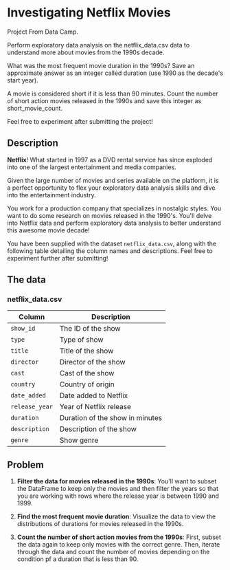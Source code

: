 # Investigating Netflix Movies

Project From Data Camp.

Perform exploratory data analysis on the netflix_data.csv data to understand more about movies from the 1990s decade.

What was the most frequent movie duration in the 1990s? Save an approximate answer as an integer called duration (use 1990 as the decade's start year).

A movie is considered short if it is less than 90 minutes. Count the number of short action movies released in the 1990s and save this integer as short_movie_count.

Feel free to experiment after submitting the project!

## Description

**Netflix**! What started in 1997 as a DVD rental service has since exploded into one of the largest entertainment and media companies.

Given the large number of movies and series available on the platform, it is a perfect opportunity to flex your exploratory data analysis skills and dive into the entertainment industry.

You work for a production company that specializes in nostalgic styles. You want to do some research on movies released in the 1990's. You'll delve into Netflix data and perform exploratory data analysis to better understand this awesome movie decade!

You have been supplied with the dataset `netflix_data.csv`, along with the following table detailing the column names and descriptions. Feel free to experiment further after submitting!

## The data

### **netflix_data.csv**

| Column | Description |
|--------|-------------|
| `show_id` | The ID of the show |
| `type` | Type of show |
| `title` | Title of the show |
| `director` | Director of the show |
| `cast` | Cast of the show |
| `country` | Country of origin |
| `date_added` | Date added to Netflix |
| `release_year` | Year of Netflix release |
| `duration` | Duration of the show in minutes |
| `description` | Description of the show |
| `genre` | Show genre |

## Problem

1. **Filter the data for movies released in the 1990s**:
You'll want to subset the DataFrame to keep only the movies and then filter the years so that you are working with rows where the release year is between 1990 and 1999.

2. **Find the most frequent movie duration**:
Visualize the data to view the distributions of durations for movies released in the 1990s.

3. **Count the number of short action movies from the 1990s**:
First, subset the data again to keep only movies with the correct genre. Then, iterate through the data and count the number of movies depending on the condition pf a duration that is less than 90.
